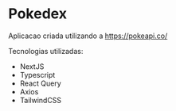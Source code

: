 # Pokedex

Aplicacao criada utilizando a https://pokeapi.co/


Tecnologias utilizadas:

* NextJS
* Typescript
* React Query
* Axios
* TailwindCSS
